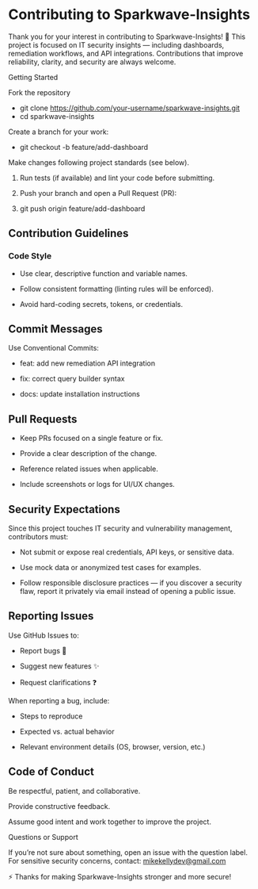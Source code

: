 # Contributing to Sparkwave-Insights

Thank you for your interest in contributing to Sparkwave-Insights! 🚀
This project is focused on IT security insights — including dashboards, remediation workflows, and API integrations. Contributions that improve reliability, clarity, and security are always welcome.

Getting Started

Fork the repository

* git clone https://github.com/your-username/sparkwave-insights.git
* cd sparkwave-insights 


Create a branch for your work:

* git checkout -b feature/add-dashboard


Make changes following project standards (see below).

1. Run tests (if available) and lint your code before submitting.

2. Push your branch and open a Pull Request (PR):

3. git push origin feature/add-dashboard

## Contribution Guidelines
### Code Style

* Use clear, descriptive function and variable names.

* Follow consistent formatting (linting rules will be enforced).

* Avoid hard-coding secrets, tokens, or credentials.

## Commit Messages

Use Conventional Commits:

* feat: add new remediation API integration

* fix: correct query builder syntax

* docs: update installation instructions

## Pull Requests

* Keep PRs focused on a single feature or fix.

* Provide a clear description of the change.

* Reference related issues when applicable.

* Include screenshots or logs for UI/UX changes.

## Security Expectations

Since this project touches IT security and vulnerability management, contributors must:

* Not submit or expose real credentials, API keys, or sensitive data.

* Use mock data or anonymized test cases for examples.

* Follow responsible disclosure practices — if you discover a security flaw, report it privately via email instead of opening a public issue.

## Reporting Issues

Use GitHub Issues to:

* Report bugs 🐛

* Suggest new features ✨

* Request clarifications ❓

When reporting a bug, include:

* Steps to reproduce

* Expected vs. actual behavior

* Relevant environment details (OS, browser, version, etc.)

## Code of Conduct

Be respectful, patient, and collaborative.

Provide constructive feedback.

Assume good intent and work together to improve the project.

Questions or Support

If you’re not sure about something, open an issue with the question label.
For sensitive security concerns, contact: mikekellydev@gmail.com

⚡ Thanks for making Sparkwave-Insights stronger and more secure!
